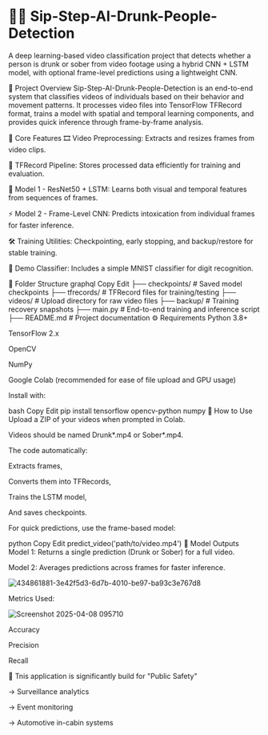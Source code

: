 # 🚶‍♂ Sip-Step-AI-Drunk-People-Detection

A deep learning-based video classification project that detects whether a person is drunk or sober from video footage using a hybrid CNN + LSTM model, with optional frame-level predictions using a lightweight CNN.

📌 Project Overview Sip-Step-AI-Drunk-People-Detection is an end-to-end system that classifies videos of individuals based on their behavior and movement patterns. It processes video files into TensorFlow TFRecord format, trains a model with spatial and temporal learning components, and provides quick inference through frame-by-frame analysis.

🧠 Core Features 🎞️ Video Preprocessing: Extracts and resizes frames from video clips.

📁 TFRecord Pipeline: Stores processed data efficiently for training and evaluation.

🧬 Model 1 - ResNet50 + LSTM: Learns both visual and temporal features from sequences of frames.

⚡ Model 2 - Frame-Level CNN: Predicts intoxication from individual frames for faster inference.

🛠️ Training Utilities: Checkpointing, early stopping, and backup/restore for stable training.

🧪 Demo Classifier: Includes a simple MNIST classifier for digit recognition.

📂 Folder Structure graphql Copy Edit ├── checkpoints/ # Saved model checkpoints ├── tfrecords/ # TFRecord files for training/testing ├── videos/ # Upload directory for raw video files ├── backup/ # Training recovery snapshots ├── main.py # End-to-end training and inference script ├── README.md # Project documentation ⚙️ Requirements Python 3.8+

TensorFlow 2.x

OpenCV

NumPy

Google Colab (recommended for ease of file upload and GPU usage)

Install with:

bash Copy Edit pip install tensorflow opencv-python numpy 🚀 How to Use Upload a ZIP of your videos when prompted in Colab.

Videos should be named Drunk*.mp4 or Sober*.mp4.

The code automatically:

Extracts frames,

Converts them into TFRecords,

Trains the LSTM model,

And saves checkpoints.

For quick predictions, use the frame-based model:

python Copy Edit predict_video('path/to/video.mp4') 🧪 Model Outputs Model 1: Returns a single prediction (Drunk or Sober) for a full video.

Model 2: Averages predictions across frames for faster inference.

![434861881-3e42f5d3-6d7b-4010-be97-ba93c3e767d8](https://github.com/user-attachments/assets/1b0029ec-af00-49e5-a801-6404ba5f8bdf)

Metrics Used:

![Screenshot 2025-04-08 095710](https://github.com/user-attachments/assets/7c7ba371-a2dd-42d6-b9c0-c7f36c58a3f5)

Accuracy

Precision

Recall

🤖 Tnis application is significantly build for "Public Safety"

 -> Surveillance analytics

 -> Event monitoring

 -> Automotive in-cabin systems
